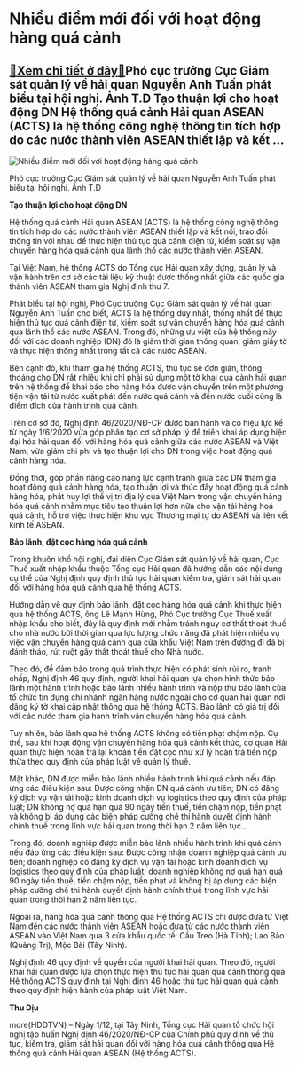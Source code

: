 Nhiều điểm mới đối với hoạt động hàng quá cảnh
==============================================

[:gift:Xem chi tiết ở đây:gift:](https://hddtvn.com/nhieu-diem-moi-doi-voi-hoat-dong-hang-qua-canh-2/)Phó cục trưởng Cục Giám sát quản lý về hải quan Nguyễn Anh Tuấn phát biểu tại hội nghị. Ảnh T.D Tạo thuận lợi cho hoạt động DN Hệ thống quá cảnh Hải quan ASEAN (ACTS) là hệ thống công nghệ thông tin tích hợp do các nước thành viên ASEAN thiết lập và kết …
---------------------------------------------------------------------------------------------------------------------------------------------------------------------------------------------------------------------------------------------------------------





![Nhiều điểm mới đối với hoạt động hàng quá cảnh](https://hddtvn.com/wp-content/uploads/2021/01/4630_IMG-1564.jpg "Nhiều điểm mới đối với hoạt động hàng quá cảnh")


Phó cục trưởng Cục Giám sát quản lý về hải quan Nguyễn Anh Tuấn phát biểu tại hội nghị. Ảnh T.D



**Tạo thuận lợi cho hoạt động DN**


Hệ thống quá cảnh Hải quan ASEAN (ACTS) là hệ thống công nghệ thông tin tích hợp do các nước thành viên ASEAN thiết lập và kết nối, trao đổi thông tin với nhau để thực hiện thủ tục quá cảnh điện tử, kiểm soát sự vận chuyển hàng hóa quá cảnh qua lãnh thổ các nước thành viên ASEAN.


Tại Việt Nam, hệ thống ACTS do Tổng cục Hải quan xây dựng, quản lý và vận hành trên cơ sở các tài liệu kỹ thuật được thống nhất giữa các quốc gia thành viên ASEAN tham gia Nghị định thư 7.


Phát biểu tại hội nghị, Phó Cục trưởng Cục Giám sát quản lý về hải quan Nguyễn Anh Tuấn cho biết, ACTS là hệ thống duy nhất, thống nhất để thực hiện thủ tục quá cảnh điện tử, kiểm soát sự vận chuyển hàng hóa quá cảnh qua lãnh thổ các nước ASEAN. Trong đó, những ưu việt của hệ thống này đối với các doanh nghiệp (DN) đó là giảm thời gian thông quan, giảm giấy tờ và thực hiện thống nhất trong tất cả các nước ASEAN.


Bên cạnh đó, khi tham gia hệ thống ACTS, thủ tục sẽ đơn giản, thông thoáng cho DN rất nhiều khi chỉ phải sử dụng một tờ khai quá cảnh hải quan trên hệ thống để khai báo cho hàng hóa được vận chuyển trên một phương tiện vận tải từ nước xuất phát đến nước quá cảnh và đến nước cuối cùng là điểm đích của hành trình quá cảnh.


Trên cơ sở đó, Nghị định 46/2020/NĐ-CP được ban hành và có hiệu lực kể từ ngày 1/6/2020 vừa góp phần tạo cơ sở pháp lý để triển khai áp dụng hiện đại hóa hải quan đối với hàng hóa quá cảnh giữa các nước ASEAN và Việt Nam, vừa giảm chi phí và tạo thuận lợi cho DN trong việc hoạt động quá cảnh hàng hóa.


Đồng thời, góp phần nâng cao năng lực cạnh tranh giữa các DN tham gia hoạt động quá cảnh hàng hóa, tạo thuận lợi và thúc đẩy hoạt động quá cảnh hàng hóa, phát huy lợi thế vị trí địa lý của Việt Nam trong vận chuyển hàng hóa quá cảnh nhằm mục tiêu tạo thuận lợi hơn nữa cho vận tải hàng hoá quá cảnh, hỗ trợ việc thực hiện khu vực Thương mại tự do ASEAN và liên kết kinh tế ASEAN.


**Bảo lãnh, đặt cọc hàng hóa quá cảnh**


Trong khuôn khổ hội nghị, đại diện Cục Giám sát quản lý về hải quan, Cục Thuế xuất nhập khẩu thuộc Tổng cục Hải quan đã hướng dẫn các nội dung cụ thể của Nghị định quy định thủ tục hải quan kiểm tra, giám sát hải quan đối với hàng hóa quá cảnh qua hệ thống ACTS.


Hướng dẫn về quy định bảo lãnh, đặt cọc hàng hóa quá cảnh khi thực hiện qua hệ thống ACTS, ông Lê Mạnh Hùng, Phó Cục trưởng Cục Thuế xuất nhập khẩu cho biết, đây là quy định mới nhằm tránh nguy cơ thất thoát thuế cho nhà nước bởi thời gian qua lực lượng chức năng đã phát hiện nhiều vụ việc vận chuyển hàng quá cảnh qua cửa khẩu Việt Nam trên đường đi đã bị đánh tháo, rút ruột gây thất thoát thuế cho Nhà nước.


Theo đó, để đảm bảo trong quá trình thực hiện có phát sinh rủi ro, tranh chấp, Nghị định 46 quy định, người khai hải quan lựa chọn hình thức bảo lãnh một hành trình hoặc bảo lãnh nhiều hành trình và nộp thư bảo lãnh của tổ chức tín dụng chi nhánh ngân hàng nước ngoài cho cơ quan hải quan nơi đăng ký tờ khai cập nhật thông qua hệ thống ACTS. Bảo lãnh có giá trị đối với các nước tham gia hành trình vận chuyển hàng hóa quá cảnh.


Tuy nhiên, bảo lãnh qua hệ thống ACTS không có tiền phạt chậm nộp. Cụ thể, sau khi hoạt động vận chuyển hàng hóa quá cảnh kết thúc, cơ quan Hải quan thực hiện hoàn trả lại khoản tiền đặt cọc như xử lý hoàn trả tiền nộp thừa theo quy định của pháp luật về quản lý thuế.


Mặt khác, DN được miễn bảo lãnh nhiều hành trình khi quá cảnh nếu đáp ứng các điều kiện sau: Được công nhận DN quá cảnh ưu tiên; DN có đăng ký dịch vụ vận tải hoặc kinh doanh dịch vụ logistics theo quy định của pháp luật; DN không nợ quá hạn quá 90 ngày tiền thuế, tiền chậm nộp, tiền phạt và không bị áp dụng các biện pháp cưỡng chế thi hành quyết định hành chính thuế trong lĩnh vực hải quan trong thời hạn 2 năm liên tục…


Trong đó, doanh nghiệp được miễn bảo lãnh nhiều hành trình khi quá cảnh nếu đáp ứng các điều kiện sau: Được công nhận doanh nghiệp quá cảnh ưu tiên; doanh nghiệp có đăng ký dịch vụ vận tải hoặc kinh doanh dịch vụ logistics theo quy định của pháp luật; doanh nghiệp không nợ quá hạn quá 90 ngày tiền thuế, tiền chậm nộp, tiền phạt và không bị áp dụng các biện pháp cưỡng chế thi hành quyết định hành chính thuế trong lĩnh vực hải quan trong thời hạn 2 năm liên tục.


Ngoài ra, hàng hóa quá cảnh thông qua Hệ thống ACTS chỉ được đưa từ Việt Nam đến các nước thành viên ASEAN hoặc đưa từ các nước thành viên ASEAN vào Việt Nam qua 3 cửa khẩu quốc tế: Cầu Treo (Hà Tĩnh); Lao Bảo (Quảng Trị), Mộc Bài (Tây Ninh).


Nghị định 46 quy định về quyền của người khai hải quan. Theo đó, người khai hải quan được lựa chọn thực hiện thủ tục hải quan quá cảnh thông qua Hệ thống ACTS quy định tại Nghị định 46 hoặc thủ tục hải quan quá cảnh theo quy định hiện hành của pháp luật Việt Nam.




**Thu Dịu**



more(HDDTVN) – Ngày 1/12, tại Tây Ninh, Tổng cục Hải quan tổ chức hội nghị tập huấn Nghị định 46/2020/NĐ-CP của Chính phủ quy định về thủ tục, kiểm tra, giám sát hải quan đối với hàng hóa quá cảnh thông qua Hệ thống quá cảnh Hải quan ASEAN (Hệ thống ACTS).

